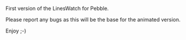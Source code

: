 First version of the LinesWatch for Pebble.

Please report any bugs as this will be the base for the animated version.

Enjoy ;-)
